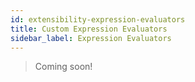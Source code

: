 ```yaml
---
id: extensibility-expression-evaluators
title: Custom Expression Evaluators
sidebar_label: Expression Evaluators
---
```


> Coming soon!